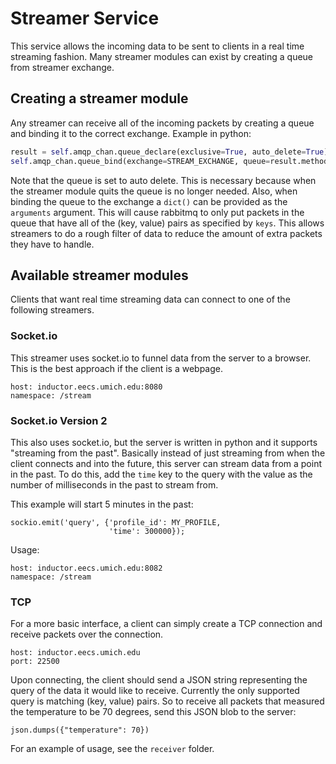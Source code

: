 Streamer Service
================

This service allows the incoming data to be sent to clients in a real time
streaming fashion. Many streamer modules can exist by creating a queue from
streamer exchange.


Creating a streamer module
--------------------------

Any streamer can receive all of the incoming packets by creating a queue and
binding it to the correct exchange. Example in python:

```python
result = self.amqp_chan.queue_declare(exclusive=True, auto_delete=True)
self.amqp_chan.queue_bind(exchange=STREAM_EXCHANGE, queue=result.method.queue, arguments=keys)
```

Note that the queue is set to auto delete. This is necessary because when the
streamer module quits the queue is no longer needed. Also, when binding the
queue to the exchange a `dict()` can be provided as the `arguments` argument.
This will cause rabbitmq to only put packets in the queue that have all of the
(key, value) pairs as specified by `keys`. This allows streamers to do a rough
filter of data to reduce the amount of extra packets they have to handle.


Available streamer modules
--------------------------

Clients that want real time streaming data can connect to one of the following
streamers.

### Socket.io

This streamer uses socket.io to funnel data from the server to a browser. This
is the best approach if the client is a webpage.

    host: inductor.eecs.umich.edu:8080
    namespace: /stream

### Socket.io Version 2

This also uses socket.io, but the server is written in python and it supports
"streaming from the past". Basically instead of just streaming from when the
client connects and into the future, this server can stream data from a point
in the past. To do this, add the `time` key to the query with the value
as the number of milliseconds in the past to stream from.

This example will start 5 minutes in the past:

    sockio.emit('query', {'profile_id': MY_PROFILE,
	                      'time': 300000});

Usage:

    host: inductor.eecs.umich.edu:8082
    namespace: /stream


### TCP

For a more basic interface, a client can simply create a TCP connection
and receive packets over the connection.

    host: inductor.eecs.umich.edu
    port: 22500

Upon connecting, the client should send a JSON string representing the query
of the data it would like to receive. Currently the only supported query is
matching (key, value) pairs. So to receive all packets that measured the
temperature to be 70 degrees, send this JSON blob to the server:

    json.dumps({"temperature": 70})

For an example of usage, see the `receiver` folder.
